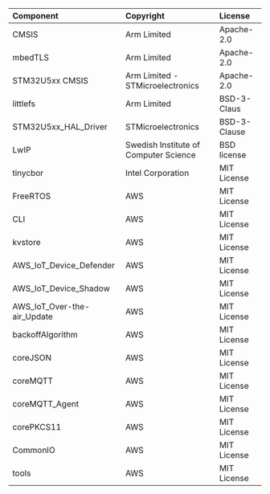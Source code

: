 | Component                   | Copyright                             | License                    |
|:---------                   |:----------                            |:-------                    |
| CMSIS                       | Arm Limited                           | Apache-2.0                 |
| mbedTLS                     | Arm Limited                           | Apache-2.0                 |
| STM32U5xx CMSIS             | Arm Limited -  STMicroelectronics     | Apache-2.0                 |
| littlefs                    | Arm Limited                           | BSD-3-Claus                |
| STM32U5xx_HAL_Driver        | STMicroelectronics                    | BSD-3-Clause               |
| LwIP                        | Swedish Institute of Computer Science | BSD license                |
| tinycbor                    | Intel Corporation                     | MIT License                |
| FreeRTOS                    | AWS                                   | MIT License                |
| CLI                         | AWS                                   | MIT License                |
| kvstore                     | AWS                                   | MIT License                |
| AWS_IoT_Device_Defender     | AWS                                   | MIT License                |
| AWS_IoT_Device_Shadow       | AWS                                   | MIT License                |
| AWS_IoT_Over-the-air_Update | AWS                                   | MIT License                |
| backoffAlgorithm            | AWS                                   | MIT License                |
| coreJSON                    | AWS                                   | MIT License                |
| coreMQTT                    | AWS                                   | MIT License                |
| coreMQTT_Agent              | AWS                                   | MIT License                |
| corePKCS11                  | AWS                                   | MIT License                |
| CommonIO                    | AWS                                   | MIT License                |
| tools                       | AWS                                   | MIT License                |
